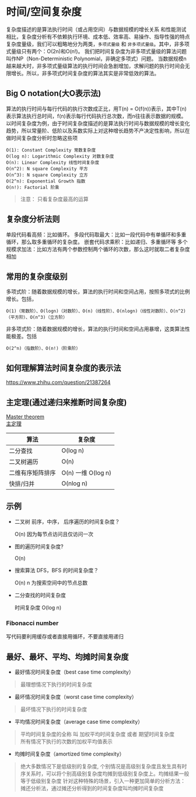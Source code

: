 # 时间/空间复杂度

复杂度描述的是算法执行时间（或占用空间）与数据规模的增长关系
和性能测试相比，复杂度分析有不依赖执行环境、成本低、效率高、易操作、指导性强的特点
复杂度量级，我们可以粗略地分为两类，`多项式量级` 和 `非多项式量级`。其中，非多项式量级只有两个：O(2n)和O(n!)。
我们把时间复杂度为非多项式量级的算法问题叫作NP（Non-Deterministic Polynomial，非确定多项式）问题。
当数据规模n越来越大时，非多项式量级算法的执行时间会急剧增加，求解问题的执行时间会无限增长。所以，非多项式时间复杂度的算法其实是非常低效的算法。

## Big O notation(大O表示法)

算法的执行时间与每行代码的执行次数成正比，用T(n) = O(f(n))表示，其中T(n)表示算法执行总时间，f(n)表示每行代码执行总次数，而n往往表示数据的规模。
以时间复杂度为例，由于时间复杂度描述的是算法执行时间与数据规模的增长变化趋势，所以常量阶、低阶以及系数实际上对这种增长趋势不产决定性影响，所以在做时间复杂度分析时忽略这些项

```
O(1): Constant Complexity 常数复杂度
O(log n): Logarithmic Complexity 对数复杂度
O(n): Linear Complexity 线性时间复杂度
O(n^2): N square Complexity 平方
O(n^3): N square Complexity 立方
O(2^n): Exponential Growth 指数
O(n!): Factorial 阶乘
```

>注意：
    只看复杂度最高的运算

## 复杂度分析法则

单段代码看高频：比如循环。
多段代码取最大：比如一段代码中有单循环和多重循环，那么取多重循环的复杂度。
嵌套代码求乘积：比如递归、多重循环等
多个规模求加法：比如方法有两个参数控制两个循环的次数，那么这时就取二者复杂度相加

## 常用的复杂度级别

多项式阶：随着数据规模的增长，算法的执行时间和空间占用，按照多项式的比例增长。包括，

    O(1)（常数阶）、O(logn)（对数阶）、O(n)（线性阶）、O(nlogn)（线性对数阶）、O(n^2)（平方阶）、O(n^3)（立方阶）

非多项式阶：随着数据规模的增长，算法的执行时间和空间占用暴增，这类算法性能极差。包括

    O(2^n)（指数阶）、O(n!)（阶乘阶）

## 如何理解算法时间复杂度的表示法

<https://www.zhihu.com/question/21387264>

## 主定理(通过递归来推断时间复杂度)

[Master theorem](https://en.wikipedia.org/wiki/Master_theorem_%28analysis_of_algorithms%29)  
[主定理](https://zh.wikipedia.org/wiki/主定理)

|  算法   | 复杂度  |
|  ----  | ----  |
| 二分查找 | O(log n) |
| 二叉树遍历 | O(n) |
| 二维有序矩阵排序 | O(n) 一维 O(log n) |
| 快排/归并 | O(nlog n) |

## 示例

- 二叉树 前序，中序， 后序遍历的时间复杂度？

  O(n)
  因为每节点访问且仅访问一次

- 图的遍历时间复杂度?

  O(n)

- 搜索算法 DFS，BFS 的时间复杂度？

  O(n) n 为搜索空间中的节点总数

- 二分查找的时间复杂度

  时间复杂度 O(log n)

### Fibonacci number

写代码要利用缓存或者直接用循环，不要直接用递归


## 最好、最坏、平均、均摊时间复杂度


- 最好情况时间复杂度（best case time complexity）

>最理想情况下执行的时间复杂度

- 最坏情况时间复杂度（worst case time complexity）

>最坏情况下执行的时间复杂度

- 平均情况时间复杂度（average case time complexity）
    
>平均时间复杂度的全称 叫 加权平均时间复杂度 或者 期望时间复杂度  
  所有情况下执行的次数的加权平均值表示

- 均摊时间复杂度（amortized time complexity）

>绝大多数情况下是低级别的复杂度, 个别情况是高级别复杂度且发生具有时序关系时，可以将个别高级别复杂度均摊到低级别复杂度上。均摊结果一般等于低级别复杂度
针对这种特殊的场景，引入一种更加简单的分析方法：摊还分析法，通过摊还分析得到的时间复杂度叫均摊时间复杂度
